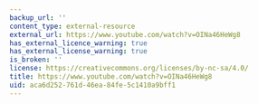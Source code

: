 ```yaml
---
backup_url: ''
content_type: external-resource
external_url: https://www.youtube.com/watch?v=OINa46HeWg8
has_external_licence_warning: true
has_external_license_warning: true
is_broken: ''
license: https://creativecommons.org/licenses/by-nc-sa/4.0/
title: https://www.youtube.com/watch?v=OINa46HeWg8
uid: aca6d252-761d-46ea-84fe-5c1410a9bff1
---
```

